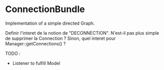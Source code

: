 ConnectionBundle
================

Implementation of a simple directed Graph.

Definir l'interet de la notion de "DECONNECTION". N'est-il pas plus simple de supprimer la Connection ? Sinon, quel interet pour Manager::getConnections() ?

TODO :
- Listener to fulfill Model